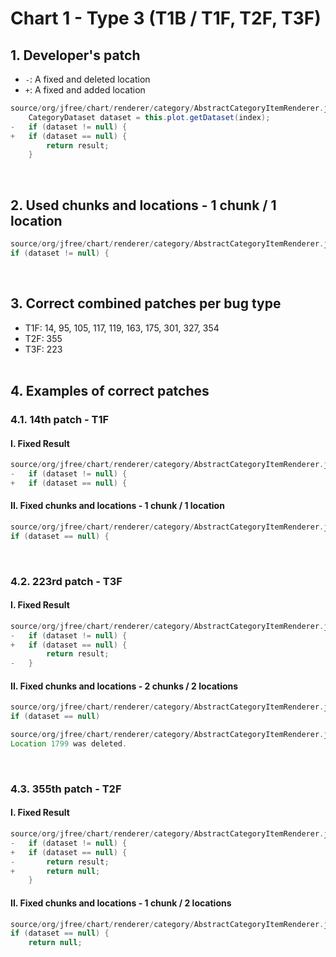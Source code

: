 # Chart 1 - Type 3 (T1B / T1F, T2F, T3F)

## 1. Developer's patch
* `-`: A fixed and deleted location
* `+`: A fixed and added location
```java
source/org/jfree/chart/renderer/category/AbstractCategoryItemRenderer.java: 1796-1799
    CategoryDataset dataset = this.plot.getDataset(index);
-   if (dataset != null) {
+   if (dataset == null) {
        return result;
    }
```
<br>

## 2. Used chunks and locations - 1 chunk / 1 location
```java
source/org/jfree/chart/renderer/category/AbstractCategoryItemRenderer.java: 1797
if (dataset != null) {
```
<br>

## 3. Correct combined patches per bug type
* T1F: 14, 95, 105, 117, 119, 163, 175, 301, 327, 354
* T2F: 355
* T3F: 223
<br><br>

## 4. Examples of correct patches
### 4.1. 14th patch - T1F
#### I. Fixed Result
```java
source/org/jfree/chart/renderer/category/AbstractCategoryItemRenderer.java: 1797
-   if (dataset != null) {
+   if (dataset == null) {
```

#### II. Fixed chunks and locations - 1 chunk / 1 location
```java
source/org/jfree/chart/renderer/category/AbstractCategoryItemRenderer.java: 1797
if (dataset == null) {
```
<br>

### 4.2. 223rd patch - T3F
#### I. Fixed Result
```java
source/org/jfree/chart/renderer/category/AbstractCategoryItemRenderer.java: 1797-1799
-   if (dataset != null) {
+   if (dataset == null) {
        return result;
-   }
```

#### II. Fixed chunks and locations - 2 chunks / 2 locations
```java
source/org/jfree/chart/renderer/category/AbstractCategoryItemRenderer.java: 1797
if (dataset == null)
```

```java
source/org/jfree/chart/renderer/category/AbstractCategoryItemRenderer.java: 1799
Location 1799 was deleted.
```
<br>

### 4.3. 355th patch - T2F
#### I. Fixed Result
```java
source/org/jfree/chart/renderer/category/AbstractCategoryItemRenderer.java: 1797-1799
-   if (dataset != null) {
+   if (dataset == null) {
-       return result;
+       return null;
    }
```

#### II. Fixed chunks and locations - 1 chunk / 2 locations
```java
source/org/jfree/chart/renderer/category/AbstractCategoryItemRenderer.java: 1797-1798
if (dataset == null) {
    return null;
```
<br><br>